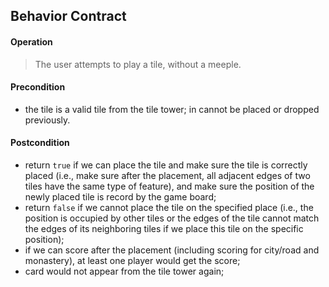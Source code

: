 ## Behavior Contract


#### Operation
> The user attempts to play a tile, without a meeple.

#### Precondition
- the tile is a valid tile from the tile tower; in cannot be placed or dropped previously.

#### Postcondition

- return `true` if we can place the tile and make sure the tile is correctly placed (i.e., make sure after the placement, all adjacent edges of two tiles have the same type of feature), and make sure the position of the newly placed tile is record by the game board;
- return `false` if we cannot place the tile on the specified place (i.e., the position is occupied by other tiles or the edges of the tile cannot match the edges of its neighboring tiles if we place this tile on the specific position);
- if we can score after the placement (including scoring for city/road and monastery), at least one player would get the score;
- card would not appear from the tile tower again;